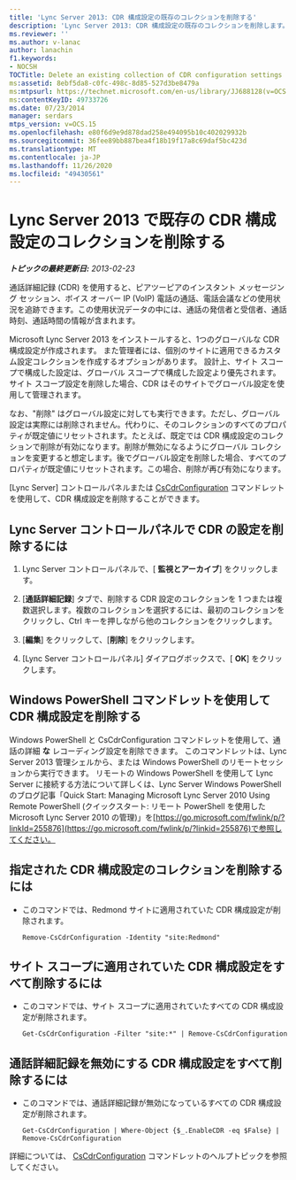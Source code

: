 ```yaml
---
title: 'Lync Server 2013: CDR 構成設定の既存のコレクションを削除する'
description: 'Lync Server 2013: CDR 構成設定の既存のコレクションを削除します。'
ms.reviewer: ''
ms.author: v-lanac
author: lanachin
f1.keywords:
- NOCSH
TOCTitle: Delete an existing collection of CDR configuration settings
ms:assetid: 8ebf5da8-c0fc-498c-8d85-527d3be8479a
ms:mtpsurl: https://technet.microsoft.com/en-us/library/JJ688128(v=OCS.15)
ms:contentKeyID: 49733726
ms.date: 07/23/2014
manager: serdars
mtps_version: v=OCS.15
ms.openlocfilehash: e80f6d9e9d878dad258e494095b10c402029932b
ms.sourcegitcommit: 36fee89bb887bea4f18b19f17a8c69daf5bc423d
ms.translationtype: MT
ms.contentlocale: ja-JP
ms.lasthandoff: 11/26/2020
ms.locfileid: "49430561"
---
```

# <a name="delete-an-existing-collection-of-cdr-configuration-settings-in-lync-server-2013"></a>Lync Server 2013 で既存の CDR 構成設定のコレクションを削除する

<div data-xmlns="http://www.w3.org/1999/xhtml">

<div class="topic" data-xmlns="http://www.w3.org/1999/xhtml" data-msxsl="urn:schemas-microsoft-com:xslt" data-cs="https://msdn.microsoft.com/">

<div data-asp="https://msdn2.microsoft.com/asp">



</div>

<div id="mainSection">

<div id="mainBody">

<span> </span>

_**トピックの最終更新日:** 2013-02-23_

通話詳細記録 (CDR) を使用すると、ピアツーピアのインスタント メッセージング セッション、ボイス オーバー IP (VoIP) 電話の通話、電話会議などの使用状況を追跡できます。この使用状況データの中には、通話の発信者と受信者、通話時刻、通話時間の情報が含まれます。

Microsoft Lync Server 2013 をインストールすると、1つのグローバルな CDR 構成設定が作成されます。 また管理者には、個別のサイトに適用できるカスタム設定コレクションを作成するオプションがあります。 設計上、サイト スコープで構成した設定は、グローバル スコープで構成した設定より優先されます。 サイト スコープ設定を削除した場合、CDR はそのサイトでグローバル設定を使用して管理されます。

なお、"削除" はグローバル設定に対しても実行できます。ただし、グローバル設定は実際には削除されません。代わりに、そのコレクションのすべてのプロパティが既定値にリセットされます。たとえば、既定では CDR 構成設定のコレクションで削除が有効になります。削除が無効になるようにグローバル コレクションを変更すると想定します。後でグローバル設定を削除した場合、すべてのプロパティが既定値にリセットされます。この場合、削除が再び有効になります。

[Lync Server] コントロールパネルまたは [CsCdrConfiguration](https://docs.microsoft.com/powershell/module/skype/Remove-CsCdrConfiguration) コマンドレットを使用して、CDR 構成設定を削除することができます。

<div>

## <a name="to-remove-cdr-configuration-settings-with-lync-server-control-panel"></a>Lync Server コントロールパネルで CDR の設定を削除するには

1.  Lync Server コントロールパネルで、[ **監視とアーカイブ**] をクリックします。

2.  [**通話詳細記録**] タブで、削除する CDR 設定のコレクションを 1 つまたは複数選択します。複数のコレクションを選択するには、最初のコレクションをクリックし、Ctrl キーを押しながら他のコレクションをクリックします。

3.  [**編集**] をクリックして、[**削除**] をクリックします。

4.  [Lync Server コントロールパネル] ダイアログボックスで、[ **OK**] をクリックします。

</div>

<div>

## <a name="removing-cdr-configuration-settings-by-using-windows-powershell-cmdlets"></a>Windows PowerShell コマンドレットを使用して CDR 構成設定を削除する

Windows PowerShell と CsCdrConfiguration コマンドレットを使用して、通話の詳細 **な** レコーディング設定を削除できます。 このコマンドレットは、Lync Server 2013 管理シェルから、または Windows PowerShell のリモートセッションから実行できます。 リモートの Windows PowerShell を使用して Lync Server に接続する方法について詳しくは、Lync Server Windows PowerShell のブログ記事「Quick Start: Managing Microsoft Lync Server 2010 Using Remote PowerShell (クイックスタート: リモート PowerShell を使用した Microsoft Lync Server 2010 の管理)」を[https://go.microsoft.com/fwlink/p/?linkId=255876](https://go.microsoft.com/fwlink/p/?linkid=255876)で参照してください。

<div>

## <a name="to-remove-a-specified-collection-of-cdr-configuration-settings"></a>指定された CDR 構成設定のコレクションを削除するには

  - このコマンドでは、Redmond サイトに適用されていた CDR 構成設定が削除されます。
    
        Remove-CsCdrConfiguration -Identity "site:Redmond"

</div>

<div>

## <a name="to-remove-all-the-cdr-configuration-settings-applied-to-the-site-scope"></a>サイト スコープに適用されていた CDR 構成設定をすべて削除するには

  - このコマンドでは、サイト スコープに適用されていたすべての CDR 構成設定が削除されます。
    
        Get-CsCdrConfiguration -Filter "site:*" | Remove-CsCdrConfiguration

</div>

<div>

## <a name="to-remove-all-the-cdr-configuration-settings-that-disable-call-detail-recording"></a>通話詳細記録を無効にする CDR 構成設定をすべて削除するには

  - このコマンドでは、通話詳細記録が無効になっているすべての CDR 構成設定が削除されます。
    
        Get-CsCdrConfiguration | Where-Object {$_.EnableCDR -eq $False} | Remove-CsCdrConfiguration

</div>

詳細については、 [CsCdrConfiguration](https://docs.microsoft.com/powershell/module/skype/Remove-CsCdrConfiguration) コマンドレットのヘルプトピックを参照してください。

</div>

</div>

<span> </span>

</div>

</div>

</div>

